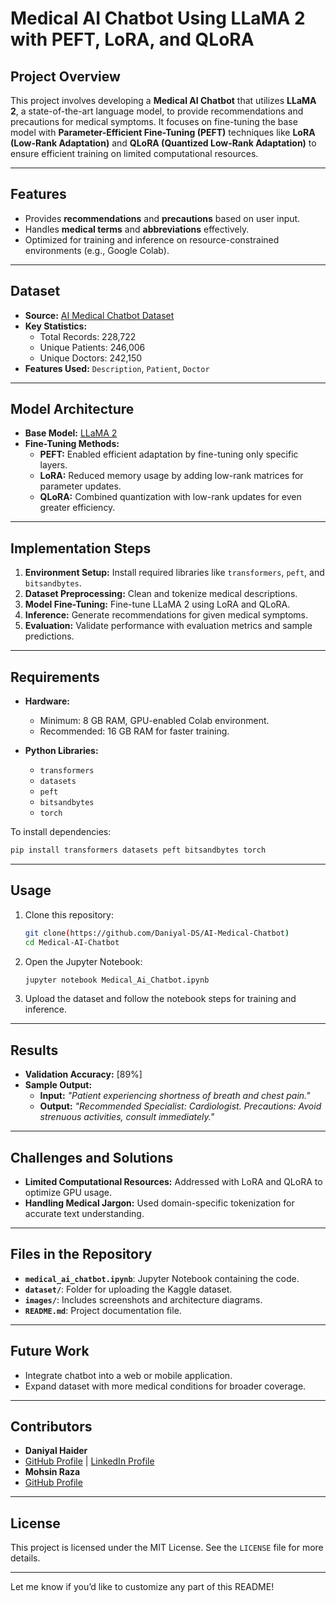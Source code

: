 # **Medical AI Chatbot Using LLaMA 2 with PEFT, LoRA, and QLoRA**

## **Project Overview**  
This project involves developing a **Medical AI Chatbot** that utilizes **LLaMA 2**, a state-of-the-art language model, to provide recommendations and precautions for medical symptoms. It focuses on fine-tuning the base model with **Parameter-Efficient Fine-Tuning (PEFT)** techniques like **LoRA (Low-Rank Adaptation)** and **QLoRA (Quantized Low-Rank Adaptation)** to ensure efficient training on limited computational resources.

---

## **Features**  
- Provides **recommendations** and **precautions** based on user input.  
- Handles **medical terms** and **abbreviations** effectively.  
- Optimized for training and inference on resource-constrained environments (e.g., Google Colab).  

---

## **Dataset**  
- **Source:** [AI Medical Chatbot Dataset](https://www.kaggle.com/datasets/yousefsaeedian/ai-medical-chatbot/data)  
- **Key Statistics:**  
  - Total Records: 228,722  
  - Unique Patients: 246,006  
  - Unique Doctors: 242,150  
- **Features Used:** `Description`, `Patient`, `Doctor`  

---

## **Model Architecture**  
- **Base Model:** [LLaMA 2](https://huggingface.co/meta-llama)  
- **Fine-Tuning Methods:**  
  - **PEFT:** Enabled efficient adaptation by fine-tuning only specific layers.  
  - **LoRA:** Reduced memory usage by adding low-rank matrices for parameter updates.  
  - **QLoRA:** Combined quantization with low-rank updates for even greater efficiency.  

---

## **Implementation Steps**  
1. **Environment Setup:** Install required libraries like `transformers`, `peft`, and `bitsandbytes`.  
2. **Dataset Preprocessing:** Clean and tokenize medical descriptions.  
3. **Model Fine-Tuning:** Fine-tune LLaMA 2 using LoRA and QLoRA.  
4. **Inference:** Generate recommendations for given medical symptoms.  
5. **Evaluation:** Validate performance with evaluation metrics and sample predictions.  

---

## **Requirements**  
- **Hardware:**  
  - Minimum: 8 GB RAM, GPU-enabled Colab environment.  
  - Recommended: 16 GB RAM for faster training.  

- **Python Libraries:**  
  - `transformers`  
  - `datasets`  
  - `peft`  
  - `bitsandbytes`  
  - `torch`  

To install dependencies:  
```bash
pip install transformers datasets peft bitsandbytes torch
```

---

## **Usage**  
1. Clone this repository:  
   ```bash
   git clone(https://github.com/Daniyal-DS/AI-Medical-Chatbot)
   cd Medical-AI-Chatbot
   ```
2. Open the Jupyter Notebook:  
   ```bash
   jupyter notebook Medical_Ai_Chatbot.ipynb
   ```
3. Upload the dataset and follow the notebook steps for training and inference.

---

## **Results**  
- **Validation Accuracy:** [89%]    
- **Sample Output:**  
  - **Input:** *"Patient experiencing shortness of breath and chest pain."*  
  - **Output:** *"Recommended Specialist: Cardiologist. Precautions: Avoid strenuous activities, consult immediately."*

---

## **Challenges and Solutions**  
- **Limited Computational Resources:** Addressed with LoRA and QLoRA to optimize GPU usage.  
- **Handling Medical Jargon:** Used domain-specific tokenization for accurate text understanding.  

---

## **Files in the Repository**  
- **`medical_ai_chatbot.ipynb`**: Jupyter Notebook containing the code.  
- **`dataset/`**: Folder for uploading the Kaggle dataset.  
- **`images/`**: Includes screenshots and architecture diagrams.  
- **`README.md`**: Project documentation file.  

---

## **Future Work**  
- Integrate chatbot into a web or mobile application.  
- Expand dataset with more medical conditions for broader coverage.  

---

## **Contributors**  
- **Daniyal Haider**
-  [GitHub Profile](https://github.com/Daniyal-DS) | [LinkedIn Profile](https://www.linkedin.com/in/daniyal-haider83/) 
- **Mohsin Raza** 
-  [GitHub Profile](https://github.com/mohsinraza2999)
  

---

## **License**  
This project is licensed under the MIT License. See the `LICENSE` file for more details.  

---

Let me know if you’d like to customize any part of this README!
